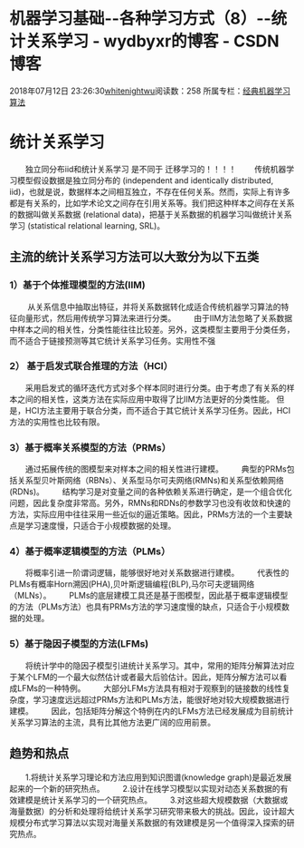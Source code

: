 # 机器学习基础--各种学习方式（8）--统计关系学习 - wydbyxr的博客 - CSDN博客
2018年07月12日 23:26:30[whitenightwu](https://me.csdn.net/wydbyxr)阅读数：258
所属专栏：[经典机器学习算法](https://blog.csdn.net/column/details/28812.html)
# 统计关系学习
　　独立同分布iid和统计关系学习 是不同于 迁移学习的！！！！ 
　　传统机器学习模型假设数据是独立同分布的 (independent and identically distributed, iid)，也就是说，数据样本之间相互独立，不存在任何关系。然而，实际上有许多都是有关系的，比如学术论文之间存在引用关系等。我们把这种样本之间存在关系的数据叫做关系数据 (relational data)，把基于关系数据的机器学习叫做统计关系学习 (statistical relational learning, SRL)。      
## 主流的统计关系学习方法可以大致分为以下五类
### 1）基于个体推理模型的方法(IIM)
　　  从关系信息中抽取出特征，并将关系数据转化成适合传统机器学习算法的特征向量形式，然后用传统学习算法来进行分类。 
　　由于IIM方法忽略了关系数据中样本之间的相关性，分类性能往往比较差。另外，这类模型主要用于分类任务，而不适合于链接预测等其它统计关系学习任务。实用性不强
### 2） 基于启发式联合推理的方法（HCI）
　　采用启发式的循环迭代方式对多个样本同时进行分类。由于考虑了有关系的样本之间的相关性，这类方法在实际应用中取得了比IIM方法更好的分类性能。 但是，HCI方法主要用于联合分类，而不适合于其它统计关系学习任务。因此，HCI方法的实用性也比较有限。
### 3）基于概率关系模型的方法（PRMs）
　　通过拓展传统的图模型来对样本之间的相关性进行建模。 
　　典型的PRMs包括关系型贝叶斯网络（RBNs）、关系型马尔可夫网络(RMNs)和关系型依赖网络(RDNs)。 
　　结构学习是对变量之间的各种依赖关系进行确定，是一个组合优化问题，因此复杂度非常高。另外，RMNs和RDNs的参数学习也没有收敛和快速的方法，实际应用中往往采用一些近似的逼近策略。因此，PRMs方法的一个主要缺点是学习速度慢，只适合于小规模数据的处理。
### 4）基于概率逻辑模型的方法（PLMs）
　　将概率引进一阶谓词逻辑，能够很好地对关系数据进行建模。 
　　代表性的PLMs有概率Horn溯因(PHA),贝叶斯逻辑编程(BLP),马尔可夫逻辑网络（MLNs）。 
　　PLMs的底层建模工具还是基于图模型，因此基于概率逻辑模型的方法（PLMs方法）也具有PRMs方法的学习速度慢的缺点，只适合于小规模数据的处理。
### 5）基于隐因子模型的方法(LFMs)
　　将统计学中的隐因子模型引进统计关系学习。其中，常用的矩阵分解算法对应于某个LFM的一个最大似然估计或者最大后验估计。因此，矩阵分解方法可以看成LFMs的一种特例。 
　　大部分LFMs方法具有相对于观察到的链接数的线性复杂度，学习速度远远超过PRMs方法和PLMs方法，能很好地对较大规模数据进行建模。 
　　因此，包括矩阵分解这个特例在内的LFMs方法已经发展成为目前统计关系学习算法的主流，具有比其他方法更广阔的应用前景。
## 趋势和热点
　　1.将统计关系学习理论和方法应用到知识图谱(knowledge graph)是最近发展起来的一个新的研究热点。 
　　2.设计在线学习模型以实现对动态关系数据的有效建模是统计关系学习的一个研究热点。 
　　3.对这些超大规模数据（大数据或海量数据）的分析和处理将给统计关系学习研究带来极大的挑战。因此，设计超大规模分布式学习算法以实现对海量关系数据的有效建模是另一个值得深入探索的研究热点。

